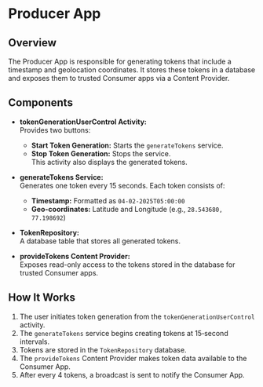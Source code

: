 # Producer App

## Overview
The Producer App is responsible for generating tokens that include a timestamp and geolocation coordinates. It stores these tokens in a database and exposes them to trusted Consumer apps via a Content Provider.

## Components
- **tokenGenerationUserControl Activity:**  
  Provides two buttons:
    - **Start Token Generation:** Starts the `generateTokens` service.
    - **Stop Token Generation:** Stops the service.  
      This activity also displays the generated tokens.

- **generateTokens Service:**  
  Generates one token every 15 seconds. Each token consists of:
    - **Timestamp:** Formatted as `04-02-2025T05:00:00`
    - **Geo-coordinates:** Latitude and Longitude (e.g., `28.543680, 77.198692`)

- **TokenRepository:**  
  A database table that stores all generated tokens.

- **provideTokens Content Provider:**  
  Exposes read-only access to the tokens stored in the database for trusted Consumer apps.

## How It Works
1. The user initiates token generation from the `tokenGenerationUserControl` activity.
2. The `generateTokens` service begins creating tokens at 15‑second intervals.
3. Tokens are stored in the `TokenRepository` database.
4. The `provideTokens` Content Provider makes token data available to the Consumer App.
5. After every 4 tokens, a broadcast is sent to notify the Consumer App.
